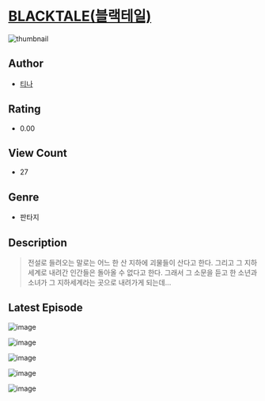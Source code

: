 # [BLACKTALE(블랙테일)](https://comic.naver.com/challenge/list?titleId=810690)
![thumbnail](https://image-comic.pstatic.net/user_contents_data/challenge_comic/2023/05/24/302317/upload_4048848423048667491_480x623.jpeg)

## Author
- [티나](https://comic.naver.com/artistTitle?id=302317)

## Rating
- 0.00

## View Count
- 27

## Genre
- 판타지

## Description
> 전설로 들려오는 말로는 어느 한 산 지하에 괴물들이 산다고 한다. 그리고 그 지하세계로 내려간 인간들은 돌아올 수 없다고 한다. 그래서 그 소문을 듣고 한 소년과 소녀가 그 지하세계라는 곳으로 내려가게 되는데...


## Latest Episode
![image](https://image-comic.pstatic.net/user_contents_data/challenge_comic/2023/05/24/302317/upload_7377522242893734707.jpeg)

![image](https://image-comic.pstatic.net/user_contents_data/challenge_comic/2023/05/24/302317/upload_4049974549749444710.jpeg)

![image](https://image-comic.pstatic.net/user_contents_data/challenge_comic/2023/05/24/302317/upload_7162192597286740837.jpeg)

![image](https://image-comic.pstatic.net/user_contents_data/challenge_comic/2023/05/24/302317/upload_3990814231484719923.jpeg)

![image](https://image-comic.pstatic.net/user_contents_data/challenge_comic/2023/05/24/302317/upload_3702581442316351029.jpeg)
